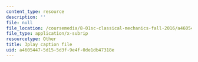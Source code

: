 ```yaml
---
content_type: resource
description: ''
file: null
file_location: /coursemedia/8-01sc-classical-mechanics-fall-2016/a46054475d155d3f9e4f0de1db47318e_QAdiRwOLl0A.vtt
file_type: application/x-subrip
resourcetype: Other
title: 3play caption file
uid: a4605447-5d15-5d3f-9e4f-0de1db47318e
---
```

